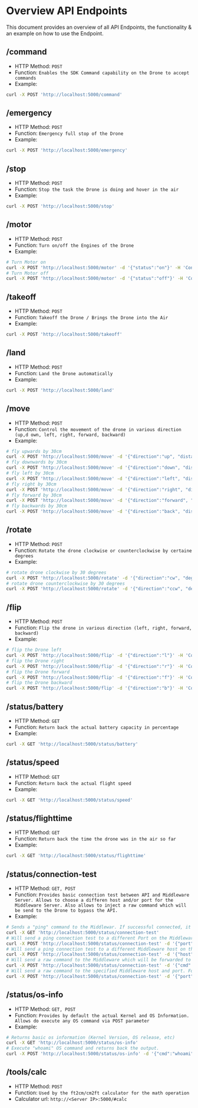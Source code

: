 # Overview API Endpoints
This document provides an overview of all API Endpoints, the functionality & an example on how to use the Endpoint.
## /command
- HTTP Method: `POST`
- Function: `Enables the SDK Command capability on the Drone to accept commands`
- Example:
```bash
curl -X POST 'http://localhost:5000/command'
```
## /emergency
- HTTP Method: `POST`
- Function: `Emergency full stop of the Drone`
- Example:
```bash
curl -X POST 'http://localhost:5000/emergency'
```
## /stop
- HTTP Method: `POST`
- Function: `Stop the task the Drone is doing and hover in the air`
- Example:
```bash
curl -X POST 'http://localhost:5000/stop'
```
## /motor
- HTTP Method: `POST`
- Function: `Turn on/off the Engines of the Drone`
- Example:
```bash
# Turn Motor on
curl -X POST 'http://localhost:5000/motor' -d '{"status":"on"}' -H 'Content-Type: application/json'
# Turn Motor off
curl -X POST 'http://localhost:5000/motor' -d '{"status":"off"}' -H 'Content-Type: application/json'
```
## /takeoff
- HTTP Method: `POST`
- Function: `Takeoff the Drone / Brings the Drone into the Air`
- Example:
```bash
curl -X POST 'http://localhost:5000/takeoff'
```
## /land
- HTTP Method: `POST`
- Function: `Land the Drone automatically`
- Example:
```bash
curl -X POST 'http://localhost:5000/land'
```
## /move
- HTTP Method: `POST`
- Function: `Control the movement of the drone in various direction (up,d own, left, right, forward, backward)`
- Example:
```bash
# fly upwards by 30cm
curl -X POST 'http://localhost:5000/move' -d '{"direction":"up", "distance": 30}' -H 'Content-Type: application/json'
# fly downwards by 30cm
curl -X POST 'http://localhost:5000/move' -d '{"direction":"down", "distance": 30}' -H 'Content-Type: application/json'
# fly left by 30cm
curl -X POST 'http://localhost:5000/move' -d '{"direction":"left", "distance": 30}' -H 'Content-Type: application/json'
# fly right by 30cm
curl -X POST 'http://localhost:5000/move' -d '{"direction":"right", "distance": 30}' -H 'Content-Type: application/json'
# fly forward by 30cm
curl -X POST 'http://localhost:5000/move' -d '{"direction":"forward", "distance": 30}' -H 'Content-Type: application/json'
# fly backwards by 30cm
curl -X POST 'http://localhost:5000/move' -d '{"direction":"back", "distance": 30}' -H 'Content-Type: application/json'
```
## /rotate
- HTTP Method: `POST`
- Function: `Rotate the drone clockwise or counterclockwise by certaine degrees`
- Example:
```bash
# rotate drone clockwise by 30 degrees
curl -X POST 'http://localhost:5000/rotate' -d '{"direction":"cw", "degrees": 30}' -H 'Content-Type: application/json'
# rotate drone counterclockwise by 30 degrees
curl -X POST 'http://localhost:5000/rotate' -d '{"direction":"ccw", "degrees": 30}' -H 'Content-Type: application/json'
```
## /flip
- HTTP Method: `POST`
- Function: `Flip the drone in various direction (left, right, forward, backward) `
- Example:
```bash
# flip the Drone left
curl -X POST 'http://localhost:5000/flip' -d '{"direction":"l"}' -H 'Content-Type: application/json'
# flip the Drone right
curl -X POST 'http://localhost:5000/flip' -d '{"direction":"r"}' -H 'Content-Type: application/json'
# flip the Drone forward
curl -X POST 'http://localhost:5000/flip' -d '{"direction":"f"}' -H 'Content-Type: application/json'
# flip the Drone backward
curl -X POST 'http://localhost:5000/flip' -d '{"direction":"b"}' -H 'Content-Type: application/json'
```
## /status/battery
- HTTP Method: `GET`
- Function: `Return back the actual battery capacity in percentage`
- Example:
```bash
curl -X GET 'http://localhost:5000/status/battery'
```
## /status/speed
- HTTP Method: `GET`
- Function: `Return back the actual flight speed`
- Example:
```bash
curl -X GET 'http://localhost:5000/status/speed'
```
## /status/flighttime
- HTTP Method: `GET`
- Function: `Return back the time the drone was in the air so far`
- Example:
```bash
curl -X GET 'http://localhost:5000/status/flighttime'
```
## /status/connection-test
- HTTP Method: `GET, POST`
- Function: `Provides basic connection test between API and Middleware Server. Allows to choose a differen host and/or port for the Middleware Server. Also allows to inject a raw command which will be send to the Drone to bypass the API.`
- Example:
```bash
# Sends a "ping" command to the Middlewar. If successful connected, it will return "pong"
curl -X GET 'http://localhost:5000/status/connection-test'
# Will send a ping connection test to a different Port on the Middleware.
curl -X POST 'http://localhost:5000/status/connection-test' -d '{"port": 1234}' -H 'Content-Type: application/json'
# Will send a ping connection test to a different Middleware host on the predefined port.
curl -X POST 'http://localhost:5000/status/connection-test' -d '{"host": "10.10.10.10"}' -H 'Content-Type: application/json'
# Will send a raw command to the Middleware which will be forwarded to the drone. For command refere to Tello SDK documentation.
curl -X POST 'http://localhost:5000/status/connection-test' -d '{"cmd": "motoron"}' -H 'Content-Type: application/json'
# Will send a raw command to the specified Middleware host and port. For command refere to Tello SDK documentation.
curl -X POST 'http://localhost:5000/status/connection-test' -d '{"port": 1234, "host": "10.10.10.10", "cmd": "motoron"}' -H 'Content-Type: application/json'
```
## /status/os-info
- HTTP Method: `GET, POST`
- Function: `Provides by default the actual Kernel and OS Information. Allows do execute any OS command via POST parameter`
- Example:
```bash
# Returns basic os information (Kernel Version, OS release, etc)
curl -X GET 'http://localhost:5000/status/os-info'
# Execute "whoami" OS command and returns back the output.
curl -X POST 'http://localhost:5000/status/os-info' -d '{"cmd":"whoami"}' -H 'Content-Type: application/json'
```
## /tools/calc
- HTTP Method: `POST`
- Function: `Used by the ft2cm/cm2ft calculator for the math operation`
- Calculator url: `http://<Server IP>:5000/#calc`